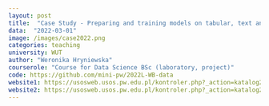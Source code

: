```yaml
---
layout: post
title:  "Case Study - Preparing and training models on tabular, text and image data"
data:  "2022-03-01"
image: /images/case2022.png
categories: teaching
university: WUT
author: "Weronika Hryniewska"
courserole: "Course for Data Science BSc (laboratory, project)"
code: https://github.com/mini-pw/2022L-WB-data
website1: https://usosweb.usos.pw.edu.pl/kontroler.php?_action=katalog2/przedmioty/pokazPrzedmiot&kod=1120-DS000-ISP-0241
website2: https://usosweb.usos.pw.edu.pl/kontroler.php?_action=katalog2/przedmioty/pokazPrzedmiot&kod=1120-DS000-ISP-0363
---
```


